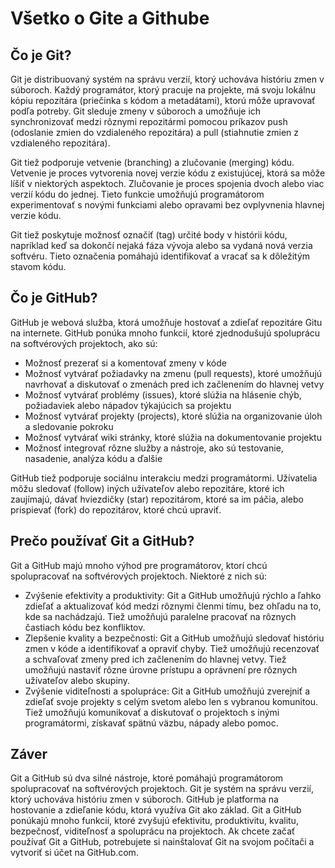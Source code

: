 # Všetko o Gite a Githube
## Čo je Git?
Git je distribuovaný systém na správu verzií, ktorý uchováva históriu zmen v súboroch. Každý programátor, ktorý pracuje na projekte, má svoju lokálnu kópiu repozitára (priečinka s kódom a metadátami), ktorú môže upravovať podľa potreby. Git sleduje zmeny v súboroch a umožňuje ich synchronizovať medzi rôznymi repozitármi pomocou príkazov push (odoslanie zmien do vzdialeného repozitára) a pull (stiahnutie zmien z vzdialeného repozitára).

Git tiež podporuje vetvenie (branching) a zlučovanie (merging) kódu. Vetvenie je proces vytvorenia novej verzie kódu z existujúcej, ktorá sa môže líšiť v niektorých aspektoch. Zlučovanie je proces spojenia dvoch alebo viac verzií kódu do jednej. Tieto funkcie umožňujú programátorom experimentovať s novými funkciami alebo opravami bez ovplyvnenia hlavnej verzie kódu.

Git tiež poskytuje možnosť označiť (tag) určité body v histórii kódu, napríklad keď sa dokončí nejaká fáza vývoja alebo sa vydaná nová verzia softvéru. Tieto označenia pomáhajú identifikovať a vracať sa k dôležitým stavom kódu.

## Čo je GitHub?
GitHub je webová služba, ktorá umožňuje hostovať a zdieľať repozitáre Gitu na internete. GitHub ponúka mnoho funkcií, ktoré zjednodušujú spoluprácu na softvérových projektoch, ako sú:

- Možnosť prezerať si a komentovať zmeny v kóde
- Možnosť vytvárať požiadavky na zmenu (pull requests), ktoré umožňujú navrhovať a diskutovať o zmenách pred ich začlenením do hlavnej vetvy
- Možnosť vytvárať problémy (issues), ktoré slúžia na hlásenie chýb, požiadaviek alebo nápadov týkajúcich sa projektu
- Možnosť vytvárať projekty (projects), ktoré slúžia na organizovanie úloh a sledovanie pokroku
- Možnosť vytvárať wiki stránky, ktoré slúžia na dokumentovanie projektu
- Možnosť integrovať rôzne služby a nástroje, ako sú testovanie, nasadenie, analýza kódu a ďalšie  

GitHub tiež podporuje sociálnu interakciu medzi programátormi. Užívatelia môžu sledovať (follow) iných užívateľov alebo repozitáre, ktoré ich zaujímajú, dávať hviezdičky (star) repozitárom, ktoré sa im páčia, alebo prispievať (fork) do repozitárov, ktoré chcú upraviť.  

## Prečo používať Git a GitHub?
Git a GitHub majú mnoho výhod pre programátorov, ktorí chcú spolupracovať na softvérových projektoch. Niektoré z nich sú:
- Zvýšenie efektivity a produktivity: Git a GitHub umožňujú rýchlo a ľahko zdieľať a aktualizovať kód medzi rôznymi členmi tímu, bez ohľadu na to, kde sa nachádzajú. Tiež umožňujú paralelne pracovať na rôznych častiach kódu bez konfliktov.
- Zlepšenie kvality a bezpečnosti: Git a GitHub umožňujú sledovať históriu zmen v kóde a identifikovať a opraviť chyby. Tiež umožňujú recenzovať a schvaľovať zmeny pred ich začlenením do hlavnej vetvy. Tiež umožňujú nastaviť rôzne úrovne prístupu a oprávnení pre rôznych užívateľov alebo skupiny.
- Zvýšenie viditeľnosti a spolupráce: Git a GitHub umožňujú zverejniť a zdieľať svoje projekty s celým svetom alebo len s vybranou komunitou. Tiež umožňujú komunikovať a diskutovať o projektoch s inými programátormi, získavať spätnú väzbu, nápady alebo pomoc.  

## Záver
Git a GitHub sú dva silné nástroje, ktoré pomáhajú programátorom spolupracovať na softvérových projektoch. Git je systém na správu verzií, ktorý uchováva históriu zmen v súboroch. GitHub je platforma na hostovanie a zdieľanie kódu, ktorá využíva Git ako základ. Git a GitHub ponúkajú mnoho funkcií, ktoré zvyšujú efektivitu, produktivitu, kvalitu, bezpečnosť, viditeľnosť a spoluprácu na projektoch. Ak chcete začať používať Git a GitHub, potrebujete si nainštalovať Git na svojom počítači a vytvoriť si účet na GitHub.com.